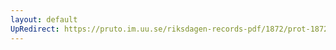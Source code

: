 ```yaml
---
layout: default
UpRedirect: https://pruto.im.uu.se/riksdagen-records-pdf/1872/prot-1872--fk--511/prot-1872--fk--511_039.pdf
---
```

